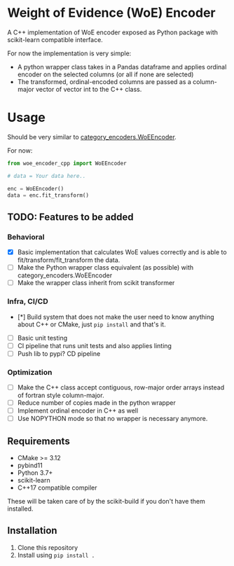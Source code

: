 # Weight of Evidence (WoE) Encoder

A C++ implementation of WoE encoder exposed as Python package with scikit-learn compatible interface.

For now the implementation is very simple:

* A python wrapper class takes in a Pandas dataframe and applies ordinal encoder
  on the selected columns (or all if none are selected)
* The transformed, ordinal-encoded columns are passed as a column-major vector of vector int to the C++ class.

# Usage
Should be very similar to [category_encoders.WoEEncoder](https://contrib.scikit-learn.org/category_encoders/woe.html).

For now:

```python
from woe_encoder_cpp import WoEEncoder

# data = Your data here..

enc = WoEEncoder()
data = enc.fit_transform()
```

## TODO: Features to be added
### Behavioral
- [x] Basic implementation that calculates WoE values correctly and is able
to fit/transform/fit_transform the data.
- [ ] Make the Python wrapper class equivalent (as possible) with category_encoders.WoEEncoder
- [ ] Make the wrapper class inherit from scikit transformer

### Infra, CI/CD
- [*] Build system that does not make the user need to know anything about C++ or CMake, just `pip install` and that's it.
- [ ] Basic unit testing
- [ ] CI pipeline that runs unit tests and also applies linting
- [ ] Push lib to pypi? CD pipeline

### Optimization
- [ ] Make the C++ class accept contiguous, row-major order arrays instead of fortran style column-major.
- [ ] Reduce number of copies made in the python wrapper
- [ ] Implement ordinal encoder in C++ as well
- [ ] Use NOPYTHON mode so that no wrapper is necessary anymore.

## Requirements
- CMake >= 3.12
- pybind11
- Python 3.7+
- scikit-learn
- C++17 compatible compiler

These will be taken care of by the scikit-build if you don't have them installed.

## Installation
1. Clone this repository
2. Install using `pip install .`
